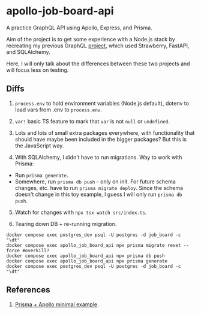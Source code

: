 # apollo-job-board-api

A practice GraphQL API using Apollo, Express, and Prisma.

Aim of the project is to get some experience with a Node.js stack by recreating my previous GraphQL [project](https://github.com/MihaiAC/strawberry-job-board-api), which used Strawberry, FastAPI, and SQLAlchemy.

Here, I will only talk about the differences between these two projects and will focus less on testing.

## Diffs

1. `process.env` to hold environment variables (Node.js default), dotenv to load vars from .env to `process.env`.

2. `var!` basic TS feature to mark that `var` is not `null` or `undefined`.

3. Lots and lots of small extra packages everywhere, with functionality that should have maybe been included in the bigger packages? But this is the JavaScript way.

4. With SQLAlchemy, I didn't have to run migrations. Way to work with Prisma:

- Run `prisma generate`.
- Somewhere, run `prisma db push` - only on init. For future schema changes, etc. have to run `prisma migrate deploy`. Since the schema doesn't change in this toy example, I guess I will only run `prisma db push`.

5. Watch for changes with `npx tsx watch src/index.ts`.

6. Tearing down DB + re-running migration.

```
docker compose exec postgres_dev psql -U postgres -d job_board -c "\dt"
docker compose exec apollo_job_board_api npx prisma migrate reset --force #overkill?
docker compose exec apollo_job_board_api npx prisma db push
docker compose exec apollo_job_board_api npx prisma generate
docker compose exec postgres_dev psql -U postgres -d job_board -c "\dt"

```

## References

1. [Prisma + Apollo minimal example](https://www.prisma.io/apollo).
